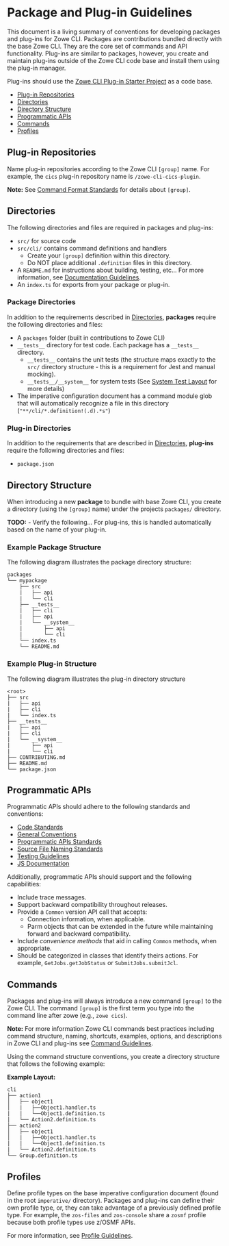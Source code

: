 # Package and Plug-in Guidelines
This document is a living summary of conventions for developing packages and plug-ins for Zowe CLI. Packages are contributions bundled directly with the base Zowe CLI. They are the core set of commands and API functionality. Plug-ins are similar to packages, however, you create and maintain plug-ins outside of the Zowe CLI code base and install them using the plug-in manager.

Plug-ins should use the [Zowe CLI Plug-in Starter Project](https://github.com/zowe/zowe-cli-sample-plugin) as a code base.

- [Plug-in Repositories](#plug-in-repositories)
- [Directories](#directories)
- [Directory Structure](#directory-structure)
- [Programmatic APIs](#programmatic-apis)
- [Commands](#commands)
- [Profiles](#profiles)

## Plug-in Repositories

Name plug-in repositories according to the Zowe CLI `[group]` name. For example, the `cics` plug-in repository name is `/zowe-cli-cics-plugin`.

**Note:** See [Command Format Standards](CommandFormatStandards.md) for details about `[group]`.

## Directories

The following directories and files are required in packages and plug-ins:

- `src/` for source code
- `src/cli/` contains command definitions and handlers
  - Create your `[group]` definition within this directory.
  - Do NOT place additional `.definition` files in this directory. 
- A `README.md` for instructions about building, testing, etc... For more information, see [Documentation Guidelines](../CONTRIBUTING.md#documentation-guidelines).
- An `index.ts` for exports from your package or plug-in.

### Package Directories

In addition to the requirements described in [Directories](#directories), **packages** require the following directories and files:
- A `packages` folder (built in contributions to Zowe CLI)
- `__tests__` directory for test code. Each package has a `__tests__` directory.
  - `__tests__` contains the unit tests (the structure maps exactly to the `src/` directory structure - this is a requirement for Jest and manual mocking).
  - `__tests__/__system__` for system tests (See [System Test Layout](TESTING.md#system-test-layout) for more details)
- The imperative configuration document has a command module glob that will automatically recognize a file in this directory (`"**/cli/*.definition!(.d).*s"`)


### Plug-in Directories
In addition to the requirements that are described in [Directories](#directories), **plug-ins** require the following directories and files:

- `package.json`

## Directory Structure
When introducing a new **package** to bundle with base Zowe CLI, you create a directory (using the `[group]` name) under the projects `packages/` directory. 

**TODO:** - Verify the following...
For plug-ins, this is handled automatically based on the name of your plug-in.

### Example Package Structure
The following diagram illustrates the package directory structure:

```
packages
└── mypackage
    ├── src
    |   ├── api 
    |   └── cli
    ├── __tests__
    |   ├── cli 
    |   ├── api
    |   └── __system__
    |       ├── api 
    |       └── cli
    └── index.ts
    └── README.md
```

### Example Plug-in Structure
The following diagram illustrates the plug-in directory structure

```
<root>
├── src
|   ├── api 
|   ├── cli
|   └── index.ts
├── __tests__
|   ├── api
|   ├── cli
|   └── __system__
|       ├── api 
|       └── cli
├── CONTRIBUTING.md
├── README.md
└── package.json
```

## Programmatic APIs

Programmatic APIs should adhere to the following standards and conventions:

- [Code Standards](../CONTRIBUTING.md#code-standards)
- [General Conventions](../CONTRIBUTING.md#general-conventions)
- [Programmatic APIs Standards](../CONTRIBUTING.md#programmatic-apis)
- [Source File Naming Standards](../CONTRIBUTING.md#source-file-naming-standards)
- [Testing Guidelines](TESTING.md)
- [JS Documentation](../CONTRIBUTING.md#js-documentation)

Additionally, programmatic APIs should support and the following capabilities:

- Include trace messages.
- Support backward compatibility throughout releases.
- Provide a `Common` version API call that accepts: 
  - Connection information, when applicable.
  - Parm objects that can be extended in the future while maintaining forward and backward compatibility.
- Include *convenience methods* that aid in calling `Common` methods, when appropriate.
- Should be categorized in classes that identify theirs actions. For example, `GetJobs.getJobStatus` or `SubmitJobs.submitJcl`.

## Commands
Packages and plug-ins will always introduce a new command `[group]` to the Zowe CLI. The command `[group]` is the first term you type into the command line after zowe (e.g., `zowe cics`). 

**Note:** For more information Zowe CLI commands best practices including command structure, naming, shortcuts, examples, options, and descriptions in Zowe CLI and plug-ins see [Command Guidelines](CommandFormatStandards.md).

Using the command structure conventions, you create a directory structure that follows the following example:

**Example Layout:**
```
cli
├── action1
│   ├── object1 
│   |   ├──Object1.handler.ts
|   |   └──Object1.definition.ts
|   └── Action2.definition.ts
├── action2
│   ├── object1 
│   |   ├──Object1.handler.ts
|   |   └──Object1.definition.ts
|   └── Action2.definition.ts
└── Group.definition.ts
```

## Profiles 
Define profile types on the base imperative configuration document (found in the root `imperative/` directory). Packages and plug-ins can define their own profile type, or, they can take advantage of a previously defined profile type. For example, the `zos-files` and `zos-console` share a `zosmf` profile because both profile types use z/OSMF APIs.

For more information, see [Profile Guidelines](ProfileGuidelines.md).

